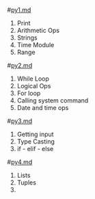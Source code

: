 #[py1.md](https://github.com/abdullahoguk/py-notes/blob/master/py1.md)
1. Print
2. Arithmetic Ops
3. Strings
4. Time Module
5. Range

#[py2.md](https://github.com/abdullahoguk/py-notes/blob/master/py2.md)
1. While Loop
2. Logical Ops
3. For loop
4. Calling system command
5. Date and time ops

#[py3.md](https://github.com/abdullahoguk/py-notes/blob/master/py3.md)
1. Getting input
2. Type Casting
3. if - elif - else

#[py4.md](https://github.com/abdullahoguk/py-notes/blob/master/py4.md)
1. Lists
2. Tuples
3. 
